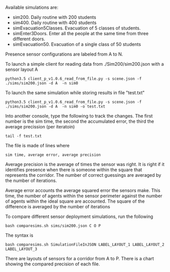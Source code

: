 Available simulations are:

- sim200. Daily routine with 200 students
- sim400. Daily routine with 400 students
- simEvacuation5Classes. Evacuation of 5 classes of students.
- simEnter3Doors. Enter all the people at the same time from three different doors. 
- simEvacuation50. Evacuation of a single class of 50 students

Presence sensor configurations are labeled from A to N. 

To launch a simple client for reading data from ./Sim200/sim200.json with a sensor layout A

	python3.5 client_p_v1.0.6_read_from_file.py -s scene.json -f ./sims/sim200.json -d A  -n sim0

To launch the same simulation while storing results in file "test.txt"

	python3.5 client_p_v1.0.6_read_from_file.py -s scene.json -f ./sims/sim200.json -d A  -n sim0 -o test.txt

Into another console, type the following to track the changes. The first number is the sim time, the second the accumulated error, the third the average precission (per iteratoin)

	tail -f test.txt

The file is made of lines where

	sim time, average error, average precision

Average precision is the average of times the sensor was right. It is right if it identifies presence when there is someone within the square that represents the corridor. The number of correct guessings are averaged by the number of iterations.

Average error accounts the average squared error the sensors make. This time, the number of agents within the sensor perimeter against the number of agents within the ideal square are accounted.  The square of the difference is averaged by the number of iterations

To compare different sensor deployment simulations, run the following

	bash comparesims.sh sims/sim200.json C O P

The syntax is

	bash comparesims.sh SimulationFileInJSON LABEL_LAYOUT_1 LABEL_LAYOUT_2 LABEL_LAYOUT_3

There are layouts of sensors for a corridor from A to P. There is a chart showing the compared precision of each file. 

